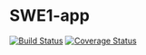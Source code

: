 # SWE1-app

[![Build Status](https://app.travis-ci.com/omarkhan5299/swe1-app.svg?branch=main)](https://app.travis-ci.com/omarkhan5299/swe1-app)
[![Coverage Status](https://coveralls.io/repos/github/omarkhan5299/swe1-app/badge.svg?branch=main)](https://coveralls.io/github/omarkhan5299/swe1-app?branch=main)
